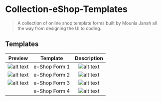 # Collection-eShop-Templates
 
> A collection of online shop template forms built by Mounia Janah all the way from designing the UI to coding. 

## Templates

| Preview |  Template     |                                            Description                                            |    
| :-: | :----------: | :-----------------------------------------------------------------------------------------------: | 
| ![alt text](https://github.com/MoonJanah/Collection-eShop-Templates/blob/main/E-Shop-Template4.jpeg)  | e-Shop Form 1 | ![alt text](https://github.com/MoonJanah/Collection-eShop-Templates/blob/main/E-Shop-Template4.jpeg) | 
| ![alt text](https://github.com/MoonJanah/Collection-eShop-Templates/blob/main/eShop-Template-1.jpeg)  | e-Shop Form 2 | ![alt text](https://github.com/MoonJanah/Collection-eShop-Templates/blob/main/E-Shop-Template2.png) | 
| ![alt text](https://github.com/MoonJanah/Collection-eShop-Templates/blob/main/E-Shop-Template3-3.jpeg) | e-Shop Form 3 | ![alt text](https://github.com/MoonJanah/Collection-eShop-Templates/blob/main/E-Shop-Template3-1.jpeg) | 
|  | e-Shop Form 4 | ![alt text](https://github.com/MoonJanah/Collection-eShop-Templates/blob/main/E-Shop-Template3-2.jpeg) | 
